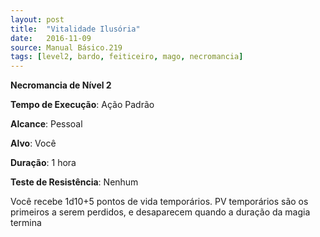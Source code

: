 ```yaml
---
layout: post
title:  "Vitalidade Ilusória"
date:   2016-11-09
source: Manual Básico.219
tags: [level2, bardo, feiticeiro, mago, necromancia]
---
```


**Necromancia de Nível 2**

**Tempo de Execução**: Ação Padrão

**Alcance**: Pessoal

**Alvo**: Você

**Duração**: 1 hora

**Teste de Resistência**: Nenhum

Você recebe 1d10+5 pontos de vida temporários. PV temporários são os primeiros a serem perdidos, e desaparecem quando a duração da magia termina